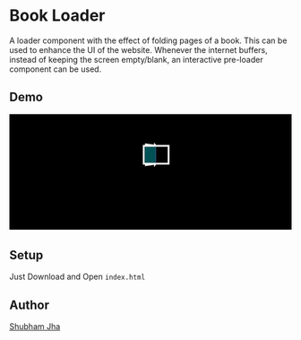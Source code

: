 # Book Loader 

A loader component with the effect of folding pages of a book.
This can be used to enhance the UI of the website.
Whenever the internet buffers, instead of keeping the screen empty/blank, an interactive pre-loader component can be used.

## Demo

![](book-loader.gif)

## Setup

Just Download and Open `index.html`

## Author

[Shubham Jha](https://github.com/shubhamjha25)
